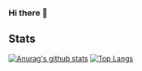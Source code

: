 ### Hi there 👋

## Stats
[![Anurag's github stats](https://github-readme-stats.vercel.app/api?username=CrashOverrideProductions)](https://github.com/anuraghazra/github-readme-stats)
[![Top Langs](https://github-readme-stats.vercel.app/api/top-langs/?username=CrashOverrideProductions&langs_count=8)](https://github.com/anuraghazra/github-readme-stats)


<!--
**CrashOverrideProductions/CrashOverRideProductions** is a ✨ _special_ ✨ repository because its `README.md` (this file) appears on your GitHub profile.

Here are some ideas to get you started:

- 🔭 I’m currently working on ...
- 🌱 I’m currently learning ...
- 👯 I’m looking to collaborate on ...
- 🤔 I’m looking for help with ...
- 💬 Ask me about ...
- 📫 How to reach me: ...
- 😄 Pronouns: ...
- ⚡ Fun fact: ...
-->
